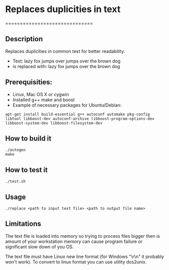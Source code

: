# Replaces duplicities in text
==============================

## Description
Replaces duplicities in common text for better readability.
- Text: lazy fox jumps over jumps over the brown dog
- is replaced with: lazy fox jumps over the brown dog

## Prerequisities:
- Linux, Mac OS X or cygwin
- Installed g++ make and boost
- Example of necessary packages for Ubuntu/Debian:
```
apt-get install build-essential g++ autoconf automake pkg-config libtool libboost-dev autoconf-archive libboost-program-options-dev libboost-system-dev libboost-filesystem-dev
```

## How to build it
```
./autogen
make
```

## How to test it
```
./test.sh
```

## Usage
```
./replace <path to input text file> <path to output file name>
```

## Limitations
The text file is loaded into memory so trying to process files bigger then is amount of your workstation memory can cause program failure or significant slow down of you OS.

The text file must have Linux new line format (for Windows "\r\n" it probably won't work). To convert to linux format you can use utility dos2unix.
